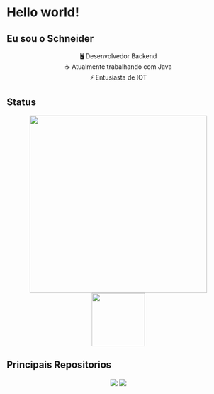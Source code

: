 # Hello world!

## Eu sou  o Schneider 								
<div align="center">
🖥️ Desenvolvedor Backend <br>
☕  Atualmente trabalhando com Java   <br>
⚡ Entusiasta de IOT  
</div>

## Status
<div align="center">
<img align="center" width="400" src="https://github-readme-stats.vercel.app/api?username=SchneiderrBR&count_private=true&hide=stars&show_icons=true&theme=dracula" /> <img src="https://github-readme-streak-stats.herokuapp.com/?user=SchneiderrBR&theme=dracula" align="center" height="120"/>
</div>


## Principais Repositorios 
<div align="center">
<a href="https://github.com/LindseyBot/gateway"><img align="center" src="https://github-readme-stats.vercel.app/api/pin/?username=LindseyBot&theme=dracula&repo=gateway&show_owner=true" /></a>
<a href="https://github.com/LindseyBot/gateway"><img align="center" src="https://github-readme-stats.vercel.app/api/pin/?username=Cavaleiros-do-Xunxo&theme=dracula&repo=mazgo-hardware&show_owner=true" /></a>
</div>
